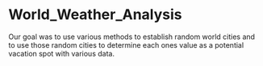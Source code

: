 # World_Weather_Analysis
Our goal was to use various methods to establish random world cities and to use those random cities to determine each ones value as a potential vacation spot with various data.
